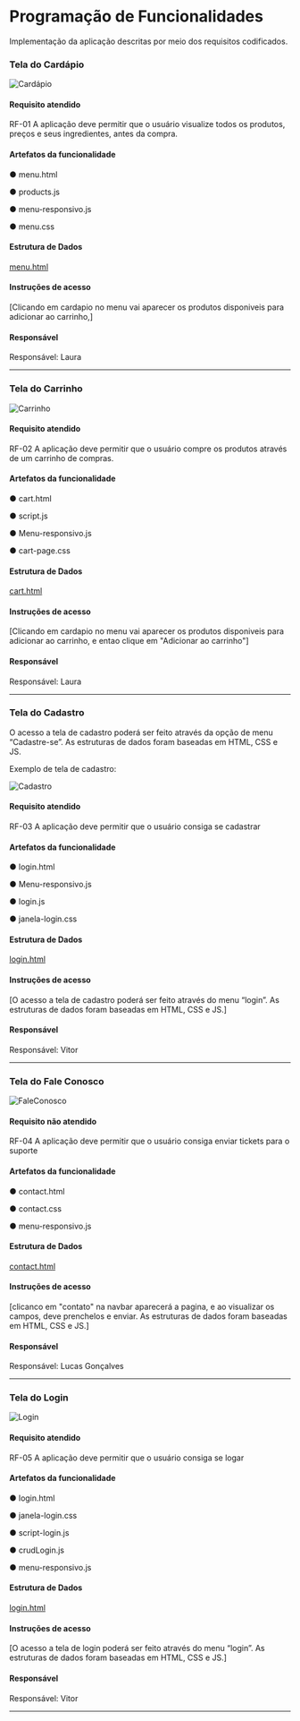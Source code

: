 # Programação de Funcionalidades

Implementação da aplicação descritas por meio dos requisitos codificados.

### Tela do Cardápio

![Cardápio](./img/Tela-Cardapio.jpg)

#### Requisito atendido

RF-01 A aplicação deve permitir que o usuário visualize todos os produtos, preços e seus ingredientes, antes da compra.

#### Artefatos da funcionalidade

● menu.html

● products.js

● menu-responsivo.js

● menu.css

#### Estrutura de Dados

[menu.html](https://github.com/ICEI-PUC-Minas-PMV-ADS/pmv-ads-2023-2-e1-proj-web-t1-expresso-virtual/blob/main/codigo-fonte/Menu-page/menu.html)

#### Instruções de acesso

[Clicando em cardapio no menu vai aparecer os produtos disponiveis para adicionar ao carrinho,]

#### Responsável

Responsável: Laura

<hr>

### Tela do Carrinho

![Carrinho](./img/Tela-Carrinho.jpg)

#### Requisito atendido

RF-02 A aplicação deve permitir que o usuário compre os produtos através de um carrinho de compras.

#### Artefatos da funcionalidade

● cart.html

● script.js

● Menu-responsivo.js

● cart-page.css

#### Estrutura de Dados

[cart.html](https://github.com/ICEI-PUC-Minas-PMV-ADS/pmv-ads-2023-2-e1-proj-web-t1-expresso-virtual/blob/main/codigo-fonte/Cart-Page/cart.html)

#### Instruções de acesso

[Clicando em cardapio no menu vai aparecer os produtos disponiveis para adicionar ao carrinho, e entao clique em "Adicionar ao carrinho"]

#### Responsável

Responsável: Laura

<hr>

### Tela do Cadastro

O acesso a tela de cadastro poderá ser feito através da opção de menu “Cadastre-se”. As estruturas de dados foram baseadas em HTML, CSS e JS.

Exemplo de tela de cadastro:

![Cadastro](./img/Tela-Cadastro.jpg)

#### Requisito atendido

RF-03 A aplicação deve permitir que o usuário consiga se cadastrar

#### Artefatos da funcionalidade

● login.html

● Menu-responsivo.js

● login.js

● janela-login.css

#### Estrutura de Dados

[login.html](https://github.com/ICEI-PUC-Minas-PMV-ADS/pmv-ads-2023-2-e1-proj-web-t1-expresso-virtual/blob/main/codigo-fonte/pagina-login/login.html)

#### Instruções de acesso

[O acesso a tela de cadastro poderá ser feito através do menu “login”. As estruturas de dados foram baseadas em HTML, CSS e JS.]

#### Responsável

Responsável: Vitor

<hr>

### Tela do Fale Conosco

![FaleConosco](./img/Tela-FaleConosco.jpg)

#### Requisito não atendido

RF-04 A aplicação deve permitir que o usuário consiga enviar tickets para o suporte

#### Artefatos da funcionalidade

● contact.html

● contact.css

● menu-responsivo.js

#### Estrutura de Dados

[contact.html](https://github.com/ICEI-PUC-Minas-PMV-ADS/pmv-ads-2023-2-e1-proj-web-t1-expresso-virtual/blob/main/codigo-fonte/Contact-page/contact.html)

#### Instruções de acesso

[clicanco em "contato" na navbar aparecerá a pagina, e ao visualizar os campos, deve prenchelos e enviar. As estruturas de dados foram baseadas em HTML, CSS e JS.]

#### Responsável

Responsável: Lucas Gonçalves

<hr>

### Tela do Login

![Login](./img/Tela-Login.jpg)

#### Requisito atendido

RF-05 A aplicação deve permitir que o usuário consiga se logar

#### Artefatos da funcionalidade

● login.html

● janela-login.css

● script-login.js

● crudLogin.js

● menu-responsivo.js

#### Estrutura de Dados

[login.html](https://github.com/ICEI-PUC-Minas-PMV-ADS/pmv-ads-2023-2-e1-proj-web-t1-expresso-virtual/blob/main/codigo-fonte/pagina-login/login.html)

#### Instruções de acesso

[O acesso a tela de login poderá ser feito através do menu “login”. As estruturas de dados foram baseadas em HTML, CSS e JS.]

#### Responsável

Responsável: Vitor

<hr>
